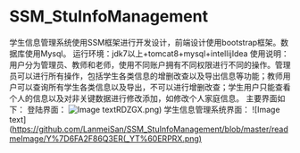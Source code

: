# SSM_StuInfoManagement
学生信息管理系统使用SSM框架进行开发设计，前端设计使用bootstrap框架。数据库使用Mysql。
运行环境：jdk7以上+tomcat8+mysql+intellijIdea
使用说明：用户分为管理员、教师和老师，使用不同账户拥有不同权限进行不同的操作。管理员可以进行所有操作，包括学生各类信息的增删改查以及导出信息等功能；教师用户可以查询所有学生各类信息以及导出，不可以进行增删改查；学生用户只能查看个人的信息以及对非关键数据进行修改添加，如修改个人家庭信息。
主要界面如下：
登陆界面：
![Image text](https://github.com/LanmeiSan/SSM_StuInfoManagement/blob/master/readmeImage/P2F_1BQINSL%25%5DF0VT)RDZGX.png)
学生信息管理系统界面：
![Image text](https://github.com/LanmeiSan/SSM_StuInfoManagement/blob/master/readmeImage/Y%7D6FA2F86Q3ER(_YT%60ERPRX.png)
